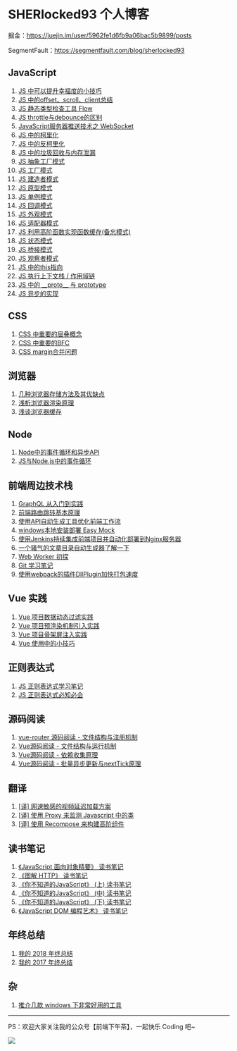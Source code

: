 # SHERlocked93 个人博客

掘金：https://juejin.im/user/5962fe1d6fb9a06bac5b9899/posts

SegmentFault：https://segmentfault.com/blog/sherlocked93

## JavaScript
1. [JS 中可以提升幸福度的小技巧](https://juejin.im/post/5b51e5d3f265da0f4861143c)
2. [JS 中的offset、scroll、client总结](https://segmentfault.com/a/1190000015961743)
3. [JS 静态类型检查工具 Flow](https://segmentfault.com/a/1190000014367450)
4. [JS throttle与debounce的区别](https://segmentfault.com/a/1190000014292298)
5. [JavaScript服务器推送技术之 WebSocket](https://segmentfault.com/a/1190000013131251)
6. [JS 中的柯里化](https://segmentfault.com/a/1190000012769779)
7. [JS 中的反柯里化](https://segmentfault.com/a/1190000012912503)
8. [JS 中的垃圾回收与内存泄漏](https://segmentfault.com/a/1190000012738358)
9. [JS 抽象工厂模式](https://segmentfault.com/a/1190000012422055)
10. [JS 工厂模式](https://segmentfault.com/a/1190000012422198)
11. [JS 建造者模式](https://segmentfault.com/a/1190000012426841)
12. [JS 原型模式](https://segmentfault.com/a/1190000012427846)
13. [JS 单例模式](https://segmentfault.com/a/1190000012430741)
14. [JS 回调模式](https://segmentfault.com/a/1190000012430840)
15. [JS 外观模式](https://segmentfault.com/a/1190000012431621)
16. [JS 适配器模式](https://segmentfault.com/a/1190000012436538)
17. [JS 利用高阶函数实现函数缓存\(备忘模式\)](https://segmentfault.com/a/1190000012505900)
18. [JS 状态模式](https://segmentfault.com/a/1190000012506631)
19. [JS 桥接模式](https://segmentfault.com/a/1190000012547750)
20. [JS 观察者模式](https://segmentfault.com/a/1190000012547812)
21. [JS 中的this指向](https://segmentfault.com/a/1190000012362141)
22. [JS 执行上下文栈 / 作用域链](https://segmentfault.com/a/1190000012362182)
23. [JS 中的 \_\_proto\_\_ 与 prototype](https://segmentfault.com/a/1190000012362383)
24. [JS 异步的实现](https://segmentfault.com/a/1190000012362556)

## CSS
1. [CSS 中重要的层叠概念](https://juejin.im/post/5ba4efe36fb9a05cf52ac192)
2. [CSS 中重要的BFC](https://juejin.im/post/5b51ee276fb9a04f86062cea)
3. [CSS margin合并问题](https://segmentfault.com/a/1190000013735912)

## 浏览器
1. [几种浏览器存储方法及其优缺点](https://segmentfault.com/a/1190000013896386)
2. [浅析浏览器渲染原理](https://segmentfault.com/a/1190000012960187)
3. [浅谈浏览器缓存](https://segmentfault.com/a/1190000012573337)


## Node
1. [Node中的事件循环和异步API](https://segmentfault.com/a/1190000012648569)
2. [JS与Node\.js中的事件循环](https://segmentfault.com/a/1190000012362096)

## 前端周边技术栈
1. [GraphQL 从入门到实践](https://juejin.im/post/5c87b1776fb9a049ac7a0247)
2. [前端路由跳转基本原理](https://juejin.im/post/5c52da9ee51d45221f242804)
3. [使用API自动生成工具优化前端工作流](https://juejin.im/post/5bf6b4806fb9a049ae07884a)
4. [windows本地安装部署 Easy Mock](https://juejin.im/post/5b9b6f79e51d450e6e039766)
5. [使用Jenkins持续集成前端项目并自动化部署到Nginx服务器](https://juejin.im/post/5b9769e5e51d450e531c548e)
6. [一个骚气的文章目录自动生成器了解一下](https://juejin.im/post/5b6c29dde51d4518f5445c03)
7. [Web Worker 初探](https://juejin.im/post/5b4af72ae51d45198d4b1388)
8. [Git 学习笔记](https://segmentfault.com/a/1190000016665840)
9. [使用webpack的插件DllPlugin加快打包速度](https://segmentfault.com/a/1190000012925212)

## Vue 实践
1. [Vue 项目数据动态过滤实践](https://juejin.im/post/5b9394fff265da0af406ed53)
2. [Vue 项目预渲染机制引入实践](https://juejin.im/post/5b8ba25751882542f25a6cc8)
3. [Vue 项目骨架屏注入实践](https://juejin.im/post/5b79a2786fb9a01a18267362)
4. [Vue 使用中的小技巧](https://juejin.im/post/5ae02f39518825672f198ac2)


## 正则表达式
1. [JS 正则表达式学习笔记](https://juejin.im/post/5b61b0f86fb9a04fd343af8f)
2. [JS 正则表达式必知必会](https://segmentfault.com/a/1190000013267210)

## 源码阅读
1. [vue\-router 源码阅读 \- 文件结构与注册机制](https://juejin.im/post/5c7160d46fb9a049d236ae79)
2. [Vue源码阅读 \- 文件结构与运行机制](https://juejin.im/post/5b38830de51d455888216675)
3. [Vue源码阅读 \- 依赖收集原理](https://juejin.im/post/5b40c8495188251af3632dfa)
4. [Vue源码阅读 \- 批量异步更新与nextTick原理](https://juejin.im/post/5b50760f5188251ad06b61be)


## 翻译
1. [\[译\] 网速敏感的视频延迟加载方案](https://juejin.im/post/5c7b84356fb9a049ab0e5630)
2. [\[译\] 使用 Proxy 来监测 Javascript 中的类](https://juejin.im/post/5c484b76e51d45522b4f5f7d)
3. [\[译\] 使用 Recompose 来构建高阶组件](https://juejin.im/post/5c484a43e51d452ec621b6a9)



## 读书笔记
1. [《JavaScript 面向对象精要》 读书笔记](https://juejin.im/post/5c94452ae51d45341b068369)
2. [《图解 HTTP》 读书笔记](https://juejin.im/post/5c938812e51d4539fc2d61a5)
3. [《你不知道的JavaScript》 \(上\) 读书笔记](https://juejin.im/post/5c3473215188252593123478)
4. [《你不知道的JavaScript》 \(中\) 读书笔记](https://juejin.im/post/5c31b9816fb9a049b78084e8)
5. [《你不知道的JavaScript》 \(下\) 读书笔记](https://segmentfault.com/a/1190000017812997)
6. [《JavaScript DOM 编程艺术》 读书笔记](https://segmentfault.com/a/1190000011051108)


## 年终总结
1. [我的 2018 年终总结](https://juejin.im/post/5c49a9326fb9a049e063b284)
2. [我的 2017 年终总结](https://segmentfault.com/a/1190000013289875)


## 杂
1. [推介几款 windows 下非常好用的工具](https://juejin.im/post/5c2eca54f265da61171cdc48)


---

PS：欢迎大家关注我的公众号【前端下午茶】，一起快乐 Coding 吧~

![](https://user-gold-cdn.xitu.io/2019/3/26/169b8df9c9827baf?w=536&h=154&f=png&s=43808)
